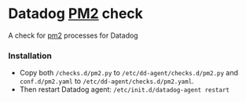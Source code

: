 # Datadog [PM2][pm2] check
A check for [pm2][pm2] processes for Datadog

### Installation

  - Copy both `/checks.d/pm2.py` to `/etc/dd-agent/checks.d/pm2.py` and `conf.d/pm2.yaml` to `/etc/dd-agent/checks.d/pm2.yaml`.
  - Then restart Datadog agent:  `/etc/init.d/datadog-agent restart`

[pm2]: <http://pm2.keymetrics.io/>
